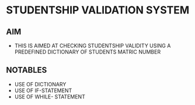 # STUDENTSHIP VALIDATION SYSTEM

## AIM

- THIS IS AIMED AT CHECKING STUDENTSHIP VALIDITY USING A PREDEFINED DICTIONARY OF STUDENTS MATRIC NUMBER

## NOTABLES

- USE OF DICTIONARY
- USE OF IF-STATEMENT
- USE OF WHILE- STATEMENT
